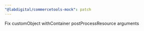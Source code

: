 ```yaml
---
"@labdigital/commercetools-mock": patch
---
```


Fix customObject withContainer postProcessResource arguments
